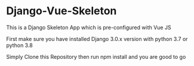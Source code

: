 # Django-Vue-Skeleton
This is a Django Skeleton App which is pre-configured with Vue JS

First make sure you have installed Django 3.0.x version with python 3.7 or python 3.8

Simply Clone this Repository then run npm install and you are good to go
